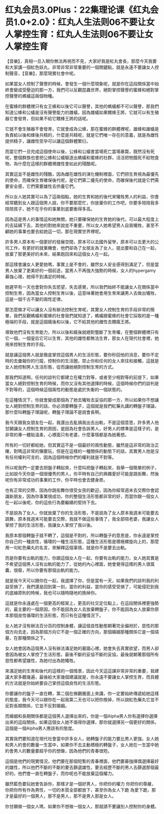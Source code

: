 # 红丸会员3.0Plus：22集理论课《红丸会员1.0+2.0》：红丸人生法则06不要让女人掌控生育：红丸人生法则06不要让女人掌控生育

【音樂】，真相一旦入眼你無法再視而不見，大家好我是紅丸會長，那麼今天我要和大家講一個紅色妖丸，非常非常非常重要的一個關鍵點，就是永遠不要讓女人控制聲音，【音樂】，那麼現實社會中呢。

如果當女人控制了聲譽的時候，會發生一個什麼現象呢，就是你在這段關係當中始終會變成受壓迫的那一方，我們可以反觀昆蟲世界，絕對掌控聲譽的蜜蜂和絕對掌控聲譽的螞蟻這兩個物種。

在蜜蜂的群體裡只有女王蜂和以後它可以聲譽，其他的螞蟻都不可以聲譽，那我們知道公蜂和公蟻是沒有聲譽能力的雌蟻，因為雌蟻如果餵蜂王將，它就可以有生殖器它會發育，但如果不給它餵蜂王將的話呢。

它就不會生殖器不會發育，它就會成為公蜂，那在蜜蜂的群體裡呢，雄蜂和雄蟻是負責給以後和蜂後共精的，什麼是共精呢，就是它們唯一存在的意義，就是為雌性提供精子，讓雌性受孕可以讓這個群體繁衍。

而當它們一旦完成這個使命以後，公蜂和公蟻會當場死亡當場暴斃，既然沒有死呢，整個群族也會把公蜂和公蟻驅逐出螞蟻和蜜蜂的社群，活活把牠餓死不給牠食物，為什麼在這樣的群體裡雌性會如此的殘酷呢。

其實這並不是雌性的殘酷，因為雌在雌性的演化機制裡面，它們把生育視為最優先的使命，而確保生育確保後代呢，是它們第二優先的使命，而確保後代就是它們需要安全感，它們需要雄性去供養它們。

所以女人她其實可以為了這兩個點，她的生育和她的後代來犧牲男人的利益，你會經常聽到女人跟這個男人說，你不要那麼忙，你放棄你的工作吧，你要多陪陪我多陪陪孩子，她不在乎你的事業到底要衝得多高。

因為這是男人的事情這和她無關，她只要確保她的生育她的後代，可以最大程度上的去延續下去，其他的對她來說並不重要，所以女人她希望男人自我犧牲，甚至不顧她的事業也要去給她這一切，那在現實世界裡呢。

許多男人原本有一個更好的發展空間，原本可以去國外留學，原本可以去更大的公司工作，有更好的就業機會，他們卻為了女朋友為了女人，提出要和自己在一起，放棄了那更美好的未來，結果跑回來和這個女人在一起。

那這樣會讓女人更愛她嗎，事實上是不會的，雖然女人安全感得到滿足了，但是當男人放棄了更美好的一個前途，當男人不再強大強勢的時候，女人的hypergamy募強心理，她得不到滿足的時候。

她遲早有一天也會對你失去慾望，失去感覺，所以我們始終不能讓女人在關係當中控制生育，因為當女人控制生育以後，這意味著她會用生育來讓男人去做出犧牲，這是一個千古不變的兩性定律。

那怎麼做才可以讓女人沒有辦法控制生育呢，其實女人控制生育的手段非常的簡單，我們反觀螞蟻和蜜蜂的社會我們就知道了，螞蟻跟蜜蜂的社會它採取的是一種極端的手段，就是這個瘋後和以後，它不給其他的雌性去餵瘋王將。

導致他們沒有生育能力，所以以後和瘋後就絕對壟斷了生育權，在整個群體裡只有它一個，一個皇后它可以生育，其他的雌性都無法生育，那女人在現代社會裡，她用來控制生育的手段。

就是讓這個男人就是徹底掌控這個男人的生活形態，要你秒回他的消息，要你不定時的去彙報你的行蹤，控制你的生活圈，禁止你和任何的女人來往和接觸，這就是女人她控制男人生活形態，從而讓她絕對控制生育的方式。

那我們知道啊，任何的談判它都建立在權力對等，或者至少相對等的前提下，如果當女人絕對控制生育的時候，而你又沒有其他選擇的時候，這個時候你們的談判是不對等的，這個時候這個兩性的動態是處於失衡的一個狀態的。

在這種情況下，你就會變成那個為了她去犧牲去妥協的那一方，所以如果你不想讓女人絕對控制生育的話，你必須要轉盤子，這個就是我們紅藥丸講的轉盤子理論，那什麼叫轉盤子理論呢，轉盤子理論不是說會長啊。

我今天跟我女朋友在一起，我還出去亂搞我出去出軌，不是這個意思，許多男人他甘願讓女人控制生育的原因，是因為社會告訴男人，好男人的標準是這樣子的，是非常的專一體貼溫柔，心裡面只有老婆，什麼事情都是為她著想。

所有的一切好都給她，但其實這不是一個最好的兩性動態，雖然是這非常的政治正確，對嗎這非常的懶要玩，但是在這樣的一種關係的動態下的話，其實男人他是沒有任何權利可言的，因為這個時候你們的權利就是不對等。

所以呢我們一定要去把盤子轉起來，什麼叫把盤子轉起來，我舉一個簡單的例子，比如說今天你是一個很優秀的男人，你平時有自己的興趣愛好可能是跳街舞，然後呢你有非常成功的事業的工作，你平時也會去健身房。

也有正常的交際，因為你跳街舞你很受女孩的歡迎，因為你經常週末去交際你會認識新朋友，因為你事業很成功，你的整個生活形態都非常的好，而當你跟一個女人在一起以後呢，你的這些行為要繼續的堅持下去。

不是說為了女人，你就放棄了你的生活形態，不是說為了女人原本我週末可能要去跳舞，原本我週末可能要去交際，我就不做這些事情了，我全部陪老婆，我讓女人掌控了我的生活形態，我讓女人掌控了我以後。

我原本那個轉盤子就不轉了，這個是不對的，所以轉盤子的意思是，你永遠是掌控你自己的一種良性，循環的一種生活形態，這種生活形態是積極螺旋向上的，那麼用一句紅色藥丸的名言，來解釋這個事情，就是你不是要去出軌。

而是你要有出軌的能力，你跟這個女人在一起，你要有出軌的能力，女人她其實是不希望這個男人沒有出軌的能力了，從她的內心裡面，她會覺得這樣的男人很窩囊，很廢，所以你要有那個出軌的能力。

就是我今天可以跟你在一起，我選擇了你，但是當有一天，如果我們的談判我的利益受損了，我們還是回到第一刻，當你的利益，當你的感受受損了，可能侵犯到我的底線原則的時候，我也可以隨時隨地的換掉你。

這就是你永遠處在一個更高的框架上，更高的社交定位點上，在這段關係裡更強勢的，最主要的一個原因，你不能因為女人去放棄轉盤子，你不能因為女人放棄你原本那個良性循環的生活形態，而只有在這種情況下。

女人她才沒有辦法百分百的控制身體，讓這個良性動態朝著完全偏袒於，慈性的那個方向去走，因為那個方向它不是一個正確的方向，那個婚姻那種關係它是一個墳墓，在那種關係之下。

女人她會因為這個男人沒有辦法滿足她的墓牆心裡，她會失去真實欲望，而男人卻會因為被女人掌控了生活形態，最後不斷的妥協不斷的妥協，最後就朝著那個所有慈性都希望雄性，為她付出為她犧牲。

來滿足她的生育和後代的這樣的一個情景，因此今天這這課非常非常的重要，我建議大家多聽幾遍，最後給大家幾個建議就是，你永遠不要讓女人掌控生育，而具體的方法就是你始終要自己掌控這個良性的生活形態。

你要讓你的盤子一直在轉，第二個在微觀層面上來講，你一定要始終傳遞給她這樣的態度，我今天可以跟你在一起我第二天也可以把你換掉，所以說紅色藥丸它並不反對長期關係，它並不反對婚姻。

而婚姻和長期關係都是這個男人選擇出來的，你是一個Alpha男人你有選擇你選擇出來的這段關係，如果這個女人她不值得你選擇，那你就選擇另一個更好的關係，這個是一個Alpha男人應該有的態度。

其實我們要知道在現代社會當中許多女人，她轉盤子的能力要比男人更強，女人她和男人約會的數量一生當中，如果你不去主動積極的轉盤子，女人她在一生當中她約會男人的數量要超乎你的想像，因為他們的青春很短。

這個是他們的現實情況，他們要在那個短暫的青春裡面，他們要募強擇偶選擇最好的雄性，所以他們不斷的不斷的要去篩選雄性，要去經歷不斷的男人去篩選那個最好的，他們會一直在轉盤子，而你呢也不能放棄這個權力。

雖然藍色要玩她會告訴你，那樣才是一個好男人，你把你的權力 你把你的尊嚴，你把你所有作為男性，一切的本質全部都放下，甚至你為女人下跪 為愛下跪，那才是最好的一個男人，那不是男人，那不是男人那是女人。

你甘願做一個女人嗎，如果你不想做一個女人，那就請不要讓別人控制你的身體。